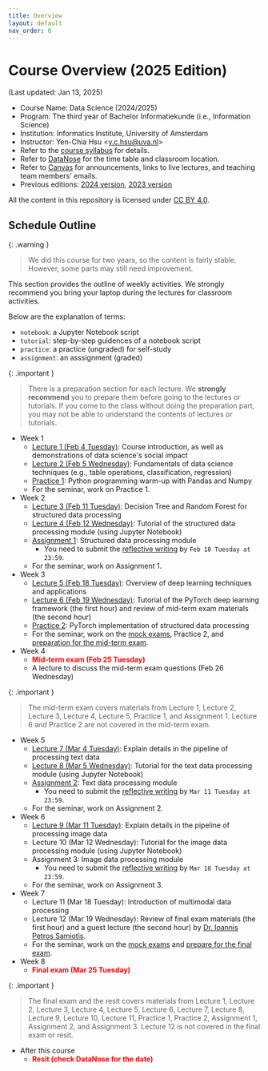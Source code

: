 ```yaml
---
title: Overview
layout: default
nav_order: 0
---
```


# Course Overview (2025 Edition)

(Last updated: Jan 13, 2025)

- Course Name: Data Science (2024/2025)
- Program: The third year of Bachelor Informatiekunde (i.e., Information Science)
- Institution: Informatics Institute, University of Amsterdam
- Instructor: Yen-Chia Hsu \<y.c.hsu@uva.nl\>
- Refer to the [course syllabus](syllabus) for details.
- Refer to [DataNose](https://datanose.nl/) for the time table and classroom location.
- Refer to [Canvas](https://canvas.uva.nl/) for announcements, links to live lectures, and teaching team members' emails.
- Previous editions: [2024 version](https://multix.io/data-science-book-uva-2024/), [2023 version](https://multix.io/data-science-book-uva-2023/)

All the content in this repository is licensed under [CC BY 4.0](https://creativecommons.org/licenses/by/4.0/).

## <a name="schedule"></a>Schedule Outline

{: .warning }
> We did this course for two years, so the content is fairly stable. However, some parts may still need improvement.

This section provides the outline of weekly activities. We strongly recommend you bring your laptop during the lectures for classroom activities.

Below are the explanation of terms:
- `notebook`: a Jupyter Notebook script
- `tutorial`: step-by-step guidences of a notebook script
- `practice`: a practice (ungraded) for self-study
- `assignment`: an asssignment (graded)

{: .important }
> There is a preparation section for each lecture. We **strongly recommend** you to prepare them before going to the lectures or tutorials. If you come to the class without doing the preparation part, you may not be able to understand the contents of lectures or tutorials.

- Week 1
  - [Lecture 1 (Feb 4 Tuesday)](lectures/lec1): Course introduction, as well as demonstrations of data science's social impact
  - [Lecture 2 (Feb 5 Wednesday)](lectures/lec2): Fundamentals of data science techniques (e.g., table operations, classification, regression)
  - [Practice 1](https://multix.io/python-warm-up/): Python programming warm-up with Pandas and Numpy
  - For the seminar, work on Practice 1.
- Week 2
  - [Lecture 3 (Feb 11 Tuesday)](lectures/lec3): Decision Tree and Random Forest for structured data processing
  - [Lecture 4 (Feb 12 Wednesday)](lectures/lec4): Tutorial of the structured data processing module (using Jupyter Notebook)
  - [Assignment 1](https://multix.io/structured-data-module/docs/assignment-structured-data.html): Structured data processing module
    - You need to submit the [reflective writing](syllabus#reflective-writing-of-assignments) by `Feb 18 Tuesday at 23:59`.
  - For the seminar, work on Assignment 1.
- Week 3
  - [Lecture 5 (Feb 18 Tuesday)](lectures/lec5): Overview of deep learning techniques and applications
  - [Lecture 6 (Feb 19 Wednesday)](lectures/lec6): Tutorial of the PyTorch deep learning framework (the first hour) and review of mid-term exam materials (the second hour)
  - [Practice 2](https://multix.io/structured-data-module/docs/pytorch-structured-data.html): PyTorch implementation of structured data processing
  - For the seminar, work on the [mock exams](others/mock-exam), Practice 2, and [preparation for the mid-term exam](syllabus#exam-preparation).
- Week 4
  - <span style="color:red">**Mid-term exam (Feb 25 Tuesday)**</span>
  - A lecture to discuss the mid-term exam questions (Feb 26 Wednesday)

{: .important }
> The mid-term exam covers materials from Lecture 1, Lecture 2, Lecture 3, Lecture 4, Lecture 5, Practice 1, and Assignment 1. Lecture 6 and Practice 2 are not covered in the mid-term exam.

- Week 5
  - [Lecture 7 (Mar 4 Tuesday)](lectures/lec7): Explain details in the pipeline of processing text data
  - [Lecture 8 (Mar 5 Wednesday)](lectures/lec8): Tutorial for the text data processing module (using Jupyter Notebook)
  - [Assignment 2](https://multix.io/text-data-module/docs/assignment-text-data.html): Text data processing module
    - You need to submit the [reflective writing](syllabus#reflective-writing-of-assignments) by `Mar 11 Tuesday at 23:59`.
  - For the seminar, work on Assignment 2.
- Week 6
  - [Lecture 9 (Mar 11 Tuesday)](lectures/lec9): Explain details in the pipeline of processing image data
  - Lecture 10 (Mar 12 Wednesday): Tutorial for the image data processing module (using Jupyter Notebook)
  - Assignment 3: Image data processing module
    - You need to submit the [reflective writing](syllabus#reflective-writing-of-assignments) by `Mar 18 Tuesday at 23:59`.
  - For the seminar, work on Assignment 3.
- Week 7
  - Lecture 11 (Mar 18 Tuesday): Introduction of multimodal data processing
  - Lecture 12 (Mar 19 Wednesday): Review of final exam materials (the first hour) and a guest lecture (the second hour) by [Dr. Ioannis Petros Samiotis](https://scholar.google.com/citations?user=CbB88ZoAAAAJ&hl=en).
  - For the seminar, work on the [mock exams](others/mock-exam) and [prepare for the final exam](syllabus#exam-preparation).
- Week 8
  - <span style="color:red">**Final exam (Mar 25 Tuesday)**</span>

{: .important }
> The final exam and the resit covers materials from Lecture 1, Lecture 2, Lecture 3, Lecture 4, Lecture 5, Lecture 6, Lecture 7, Lecture 8, Lecture 9, Lecture 10, Lecture 11, Practice 1, Practice 2, Assignment 1, Assignment 2, and Assignment 3. Lecture 12 is not covered in the final exam or resit.

- After this course
  - <span style="color:red">**Resit (check DataNose for the date)**</span>
